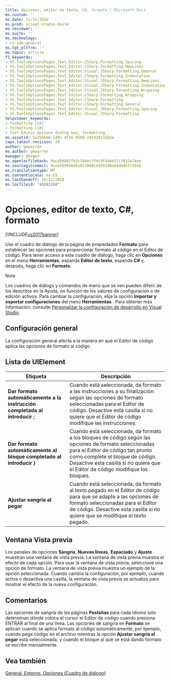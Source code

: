 ```yaml
---
title: Opciones, editor de texto, C#, formato | Microsoft Docs
ms.custom: ''
ms.date: 11/15/2016
ms.prod: visual-studio-dev14
ms.reviewer: ''
ms.suite: ''
ms.technology:
- vs-ide-general
ms.tgt_pltfrm: ''
ms.topic: article
f1_keywords:
- VS.ToolsOptionsPages.Text_Editor.CSharp.Formatting.Spacing
- VS.ToolsOptionsPages.Text_Editor.CSharp.Formatting.NewLines
- VS.ToolsOptionsPages.Text_Editor.Visual_JSharp.Formatting.General
- VS.ToolsOptionsPages.Text_Editor.CSharp.Formatting.Indentation
- VS.ToolsOptionsPages.Text_Editor.Visual_JSharp.Formatting.NewLines
- VS.ToolsOptionsPages.Text_Editor.Visual_JSharp.Formatting.Indentation
- VS.ToolsOptionsPages.Text_Editor.Visual_JSharp.Formatting.Wrapping
- VS.ToolsOptionsPages.Text_Editor.CSharp.Formatting.Wrapping
- VS.ToolsOptionsPages.Text_Editor.CSharp.Formatting
- VS.ToolsOptionsPages.Text_Editor.CSharp.Formatting.General
- VS.ToolsOptionsPages.Text_Editor.Visual_JSharp.Formatting.Spacing
- VS.ToolsOptionsPages.Text_Editor.Visual_JSharp.Formatting
helpviewer_keywords:
- formatting [C#]
- formatting [J#]
- Text Editor Options dialog box, formatting
ms.assetid: 5a7bb668-1d0c-4ffe-9508-24592813162e
caps.latest.revision: 29
author: gewarren
ms.author: gewarren
manager: ghogen
ms.openlocfilehash: 9acd9d882fb2cf0decff4c9f4ab657cf831e74ee
ms.sourcegitcommit: 9ceaf69568d61023868ced59108ae4dd46f720ab
ms.translationtype: MT
ms.contentlocale: es-ES
ms.lasthandoff: 10/12/2018
ms.locfileid: "49281260"
---
```

# <a name="options-text-editor-c-formatting"></a>Opciones, editor de texto, C#, formato
[!INCLUDE[vs2017banner](../../includes/vs2017banner.md)]

  
Use el cuadro de diálogo de la página de propiedades **Formato** para establecer las opciones para proporcionar formato al código en el Editor de código. Para tener acceso a este cuadro de diálogo, haga clic en **Opciones** en el menú **Herramientas**, expanda **Editor de texto**, expanda **C#** y, después, haga clic en **Formato**.  
  
> [!NOTE]
>  Los cuadros de diálogo y comandos de menú que se ven pueden diferir de los descritos en la Ayuda, en función de los valores de configuración o de edición activos. Para cambiar la configuración, elija la opción **Importar y exportar configuraciones** del menú **Herramientas** . Para obtener más información, consulte [Personalizar la configuración de desarrollo en Visual Studio](http://msdn.microsoft.com/en-us/22c4debb-4e31-47a8-8f19-16f328d7dcd3).  
  
## <a name="general-settings"></a>Configuración general  
 La configuración general afecta a la manera en que el Editor de código aplica las opciones de formato al código.  
  
## <a name="uielement-list"></a>Lista de UIElement  
  
|Etiqueta|Descripción|  
|-----------|-----------------|  
|**Dar formato automáticamente a la instrucción completada al introducir ;**|Cuando está seleccionada, da formato a las instrucciones a su finalización según las opciones de formato seleccionadas para el Editor de código. Desactive esta casilla si no quiere que el Editor de código modifique las instrucciones.|  
|**Dar formato automáticamente al bloque completado al introducir }**|Cuando está seleccionada, da formato a los bloques de código según las opciones de formato seleccionadas para el Editor de código tan pronto como complete el bloque de código. Desactive esta casilla si no quiere que el Editor de código modifique los bloques.|  
|**Ajustar sangría al pegar**|Cuando está seleccionada, da formato al texto pegado en el Editor de código para que se adapte a las opciones de formato seleccionadas para el Editor de código. Desactive esta casilla si no quiere que se modifique el texto pegado.|  
  
## <a name="preview-window"></a>Ventana Vista previa  
 Los panales de opciones **Sangría**, **Nuevas líneas**, **Espaciado** y **Ajuste** muestran una ventana de vista previa. La ventana de vista previa muestra el efecto de cada opción. Para usar la ventana de vista previa, seleccione una opción de formato. La ventana de vista previa muestra un ejemplo de la opción seleccionada. Cuando cambia la configuración, por ejemplo, cuando activa o desactiva una casilla, la ventana de vista previa se actualiza para mostrar el efecto de la nueva configuración.  
  
## <a name="remarks"></a>Comentarios  
 Las opciones de sangría de las páginas **Pestañas** para cada idioma solo determinan dónde coloca el cursor el Editor de código cuando presiona ENTRAR al final de una línea. Las opciones de sangría en **Formato** se aplican cuando se aplica formato al código automáticamente, por ejemplo, cuando pega código en el archivo mientras la opción **Ajustar sangría al pegar** está seleccionada, y cuando el bloque al que se está dando formato se escribe manualmente.  
  
## <a name="see-also"></a>Vea también  
 [General, Entorno, Opciones (Cuadro de diálogo)](../../ide/reference/general-environment-options-dialog-box.md)



